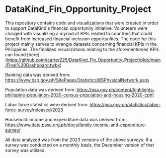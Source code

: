 # DataKind_Fin_Opportunity_Project
This repository contains code and visualizations that were created in order to support DataKind's financial opportunity initiative. Volunteers were charged with visualizing a myriad of KPIs related to countries that could benefit from increased financial inclusion opportunities. The code for this project mainly serves to wrangle datasets concerning financial KPIs in the Philippines. The finalized visualizations relating to the aforementioned KPIs can found [here] (https://github.com/jcarter225/DataKind_Fin_Opportunity_Project/blob/main/Final%20Dashboard.twbx)

Banking data was derived from: https://www.bsp.gov.ph/SitePages/Statistics/BSPhysicalNetwork.aspx 

Population data was derived from: https://psa.gov.ph/content/highlights-philippine-population-2020-census-population-and-housing-2020-cph]

Labor force statistics were derived from: https://psa.gov.ph/statistics/labor-force-survey/released/2023

Household income and expenditure data was derived from: https://www.data.pssc.org.ph/docs/family-income-and-expenditure-survey/

All data analyzed was from the 2023 versions of the above surveys. If a survey was conducted on a monthly basis, the December version of that survey was utilized.
